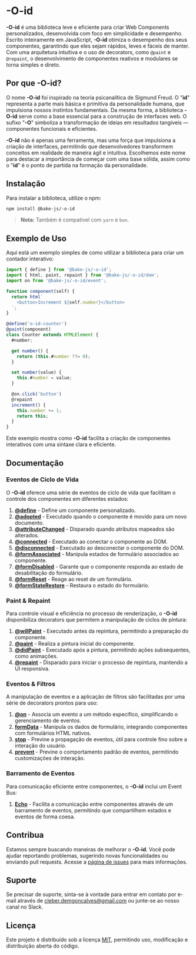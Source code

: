 # -O-id

**-O-id** é uma biblioteca leve e eficiente para criar Web Components personalizados, desenvolvida com foco em simplicidade e desempenho. Escrito inteiramente em JavaScript, **-O-id** otimiza o desempenho dos seus componentes, garantindo que eles sejam rápidos, leves e fáceis de manter. Com uma arquitetura intuitiva e o uso de decorators, como `@paint` e `@repaint`, o desenvolvimento de componentes reativos e modulares se torna simples e direto.

## Por que -O-id?

O nome **-O-id** foi inspirado na teoria psicanalítica de Sigmund Freud. O "**id**" representa a parte mais básica e primitiva da personalidade humana, que impulsiona nossos instintos fundamentais. Da mesma forma, a biblioteca **-O-id** serve como a base essencial para a construção de interfaces web. O sufixo "**-O**" simboliza a transformação de ideias em resultados tangíveis — componentes funcionais e eficientes.

**-O-id** não é apenas uma ferramenta, mas uma força que impulsiona a criação de interfaces, permitindo que desenvolvedores transformem conceitos em realidade de maneira ágil e intuitiva. Escolhemos este nome para destacar a importância de começar com uma base sólida, assim como o "**id**" é o ponto de partida na formação da personalidade.

## Instalação

Para instalar a biblioteca, utilize o npm:

```bash
npm install @bake-js/-o-id
```

> **Nota:** Também é compatível com `yarn` e `bun`.

## Exemplo de Uso

Aqui está um exemplo simples de como utilizar a biblioteca para criar um contador interativo:

```javascript
import { define } from '@bake-js/-o-id';
import { html, paint, repaint } from '@bake-js/-o-id/dom';
import on from '@bake-js/-o-id/event';

function component(self) {
  return html`
    <button>Increment ${self.number}</button>
  `;
}

@define('o-id-counter')
@paint(component)
class Counter extends HTMLElement {
  #number;

  get number() {
    return (this.#number ??= 0);
  }

  set number(value) {
    this.#number = value;
  }

  @on.click('button')
  @repaint
  increment() {
    this.number += 1;
    return this;
  }
}
```

Este exemplo mostra como **-O-id** facilita a criação de componentes interativos com uma sintaxe clara e eficiente.

## Documentação

### Eventos de Ciclo de Vida

O **-O-id** oferece uma série de eventos de ciclo de vida que facilitam o controle dos componentes em diferentes estados:

1. **[@define](https://github.com/bake-js/-o-id/blob/main/src/define/README.md)** - Define um componente personalizado.
2. **[@adopted](https://github.com/bake-js/-o-id/blob/main/src/adopted/README.md)** - Executado quando o componente é movido para um novo documento.
3. **[@attributeChanged](https://github.com/bake-js/-o-id/blob/main/src/attributeChanged/README.md)** - Disparado quando atributos mapeados são alterados.
4. **[@connected](https://github.com/bake-js/-o-id/blob/main/src/connected/README.md)** - Executado ao conectar o componente ao DOM.
5. **[@disconnected](https://github.com/bake-js/-o-id/blob/main/src/disconnected/README.md)** - Executado ao desconectar o componente do DOM.
6. **[@formAssociated](https://github.com/bake-js/-o-id/blob/main/src/dom/formAssociated/README.md)** - Manipula estados de formulário associados ao componente.
7. **[@formDisabled](https://github.com/bake-js/-o-id/blob/main/src/dom/formDisabled/README.md)** - Garante que o componente responda ao estado de desabilitação do formulário.
8. **[@formReset](https://github.com/bake-js/-o-id/blob/main/src/dom/formReset/README.md)** - Reage ao reset de um formulário.
9. **[@formStateRestore](https://github.com/bake-js/-o-id/blob/main/src/dom/formStateRestore/README.md)** - Restaura o estado do formulário.

### Paint & Repaint

Para controle visual e eficiência no processo de renderização, o **-O-id** disponibiliza decorators que permitem a manipulação de ciclos de pintura:

1. **[@willPaint](https://github.com/bake-js/-o-id/blob/main/src/dom/willPaint/README.md)** - Executado antes da repintura, permitindo a preparação do componente.
2. **[@paint](https://github.com/bake-js/-o-id/blob/main/src/dom/paint/README.md)** - Realiza a pintura inicial do componente.
3. **[@didPaint](https://github.com/bake-js/-o-id/blob/main/src/dom/didPaint/README.md)** - Executado após a pintura, permitindo ações subsequentes, como animações.
4. **[@repaint](https://github.com/bake-js/-o-id/blob/main/src/dom/repaint/README.md)** - Disparado para iniciar o processo de repintura, mantendo a UI responsiva.

### Eventos & Filtros

A manipulação de eventos e a aplicação de filtros são facilitadas por uma série de decorators prontos para uso:

1. **[@on](https://github.com/bake-js/-o-id/blob/main/src/event/on/README.md)** - Associa um evento a um método específico, simplificando o gerenciamento de eventos.
2. **[formData](https://github.com/bake-js/-o-id/blob/main/src/formData/stop/README.md)** - Manipula os dados de formulário, integrando componentes com formulários HTML nativos.
3. **[stop](https://github.com/bake-js/-o-id/blob/main/src/event/stop/README.md)** - Previne a propagação de eventos, útil para controle fino sobre a interação do usuário.
4. **[prevent](https://github.com/bake-js/-o-id/blob/main/src/event/prevent/README.md)** - Previne o comportamento padrão de eventos, permitindo customizações de interação.

### Barramento de Eventos

Para comunicação eficiente entre componentes, o **-O-id** inclui um Event Bus:

1. **[Echo](https://github.com/bake-js/-o-id/blob/main/src/echo/README.md)** - Facilita a comunicação entre componentes através de um barramento de eventos, permitindo que compartilhem estados e eventos de forma coesa.

## Contribua

Estamos sempre buscando maneiras de melhorar o **-O-id**. Você pode ajudar reportando problemas, sugerindo novas funcionalidades ou enviando pull requests. Acesse a [página de issues](https://github.com/bake-js/-o-id/issues) para mais informações.

## Suporte

Se precisar de suporte, sinta-se à vontade para entrar em contato por e-mail através de cleber.demgoncalves@gmail.com ou junte-se ao nosso canal no Slack.

## Licença

Este projeto é distribuído sob a licença [MIT](https://choosealicense.com/licenses/mit/), permitindo uso, modificação e distribuição aberta do código.
